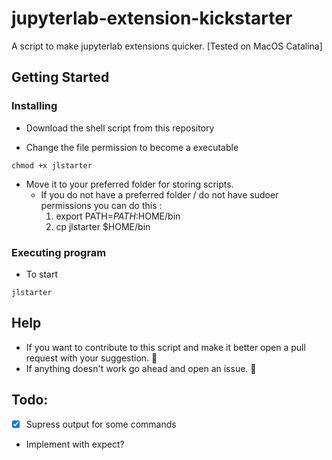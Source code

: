 # jupyterlab-extension-kickstarter
A script to make jupyterlab extensions quicker. [Tested on MacOS Catalina]


## Getting Started

### Installing
* Download the shell script from this repository

* Change the file permission to become a executable 

```
chmod +x jlstarter 
```

* Move it to your preferred folder for storing scripts.
	* If you do not have a preferred folder / do not have sudoer permissions you can do this : 
		1. export PATH=$PATH:$HOME/bin 
		2. cp jlstarter $HOME/bin

### Executing program

* To start
```
jlstarter 
```

## Help


* If you want to contribute to this script and make it better open a pull request with your suggestion. :rocket:
* If anything doesn't work go ahead and open an issue. :rotating_light:

Todo:
---
- [x] Supress output for some commands
- Implement with expect?


